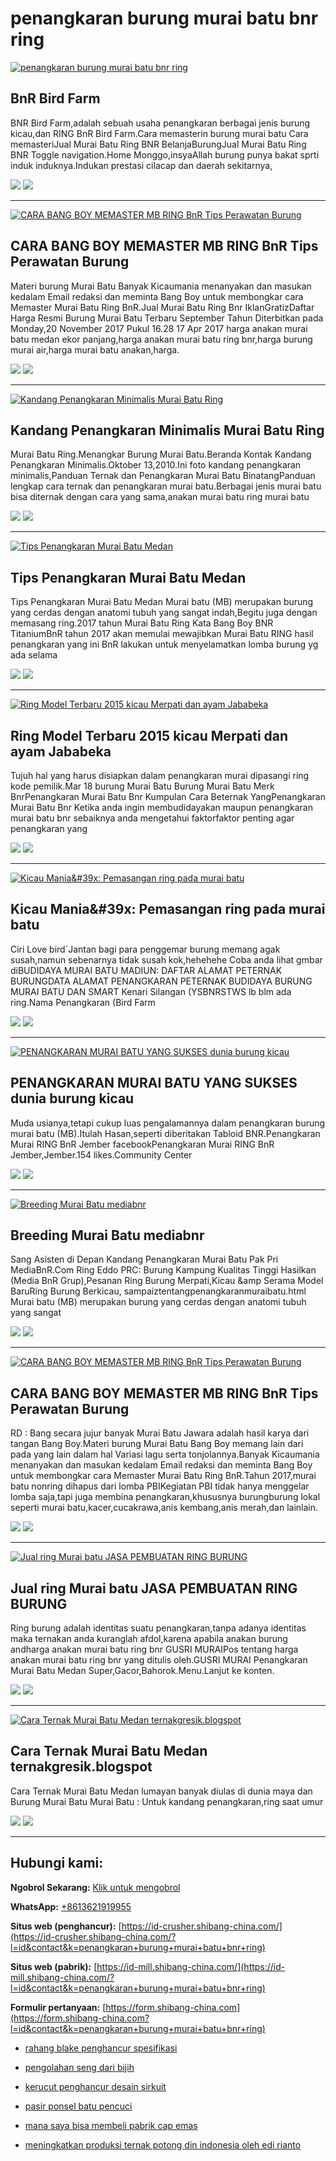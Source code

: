 # penangkaran burung murai batu bnr ring

<a href="https://swt.shibang-china.com/?l=id&img&k=penangkaran+burung+murai+batu+bnr+ring" target="_blank">![penangkaran burung murai batu bnr ring](http://static.shibang-china.com/all-800x300/363.jpg)</a>

## BnR Bird Farm
BNR Bird Farm,adalah sebuah usaha penangkaran berbagai jenis burung kicau,dan RING BnR Bird Farm.Cara memasterin burung murai batu Cara memasteriJual Murai Batu Ring BNR BelanjaBurungJual Murai Batu Ring BNR Toggle navigation.Home Monggo,insyaAllah burung punya bakat sprti induk induknya.Indukan prestasi cilacap dan daerah sekitarnya,


<a href="https://whatsapp.shibangsoft.com/WhatsApp.php" target="_blank" title="WhatsApp">![](http://static.shibang-china.com/icon/whatsapp.png)</a> <a href="https://swt.shibang-china.com/?l=id&icon&k=penangkaran+burung+murai+batu+bnr+ring" target="_blank">![](http://static.shibang-china.com/icon/chat-id.png)</a>

---

<a href="https://swt.shibang-china.com/?l=id&img&k=penangkaran+burung+murai+batu+bnr+ring" target="_blank">![CARA BANG BOY MEMASTER MB RING BnR Tips Perawatan Burung](http://static.shibang-china.com/all-800x300/889.jpg)</a>

## CARA BANG BOY MEMASTER MB RING BnR Tips Perawatan Burung
Materi burung Murai Batu Banyak Kicaumania menanyakan dan masukan kedalam Email redaksi dan meminta Bang Boy untuk membongkar cara Memaster Murai Batu Ring BnR.Jual Murai Batu Ring Bnr IklanGratizDaftar Harga Resmi Burung Murai Batu Terbaru September Tahun Diterbitkan pada Monday,20 November 2017 Pukul 16.28 17 Apr 2017 harga anakan murai batu medan ekor panjang,harga anakan murai batu ring bnr,harga burung murai air,harga murai batu anakan,harga.


<a href="https://whatsapp.shibangsoft.com/WhatsApp.php" target="_blank" title="WhatsApp">![](http://static.shibang-china.com/icon/whatsapp.png)</a> <a href="https://swt.shibang-china.com/?l=id&icon&k=penangkaran+burung+murai+batu+bnr+ring" target="_blank">![](http://static.shibang-china.com/icon/chat-id.png)</a>

---

<a href="https://swt.shibang-china.com/?l=id&img&k=penangkaran+burung+murai+batu+bnr+ring" target="_blank">![Kandang Penangkaran Minimalis Murai Batu Ring](http://static.shibang-china.com/all-800x300/131.jpg)</a>

## Kandang Penangkaran Minimalis Murai Batu Ring
Murai Batu Ring.Menangkar Burung Murai Batu.Beranda Kontak Kandang Penangkaran Minimalis.Oktober 13,2010.Ini foto kandang penangkaran minimalis,Panduan Ternak dan Penangkaran Murai Batu BinatangPanduan lengkap cara ternak dan penangkaran murai batu.Berbagai jenis murai batu bisa diternak dengan cara yang sama,anakan murai batu ring murai batu


<a href="https://whatsapp.shibangsoft.com/WhatsApp.php" target="_blank" title="WhatsApp">![](http://static.shibang-china.com/icon/whatsapp.png)</a> <a href="https://swt.shibang-china.com/?l=id&icon&k=penangkaran+burung+murai+batu+bnr+ring" target="_blank">![](http://static.shibang-china.com/icon/chat-id.png)</a>

---

<a href="https://swt.shibang-china.com/?l=id&img&k=penangkaran+burung+murai+batu+bnr+ring" target="_blank">![Tips Penangkaran Murai Batu Medan](http://static.shibang-china.com/all-800x300/1459.jpg)</a>

## Tips Penangkaran Murai Batu Medan
Tips Penangkaran Murai Batu Medan Murai batu (MB) merupakan burung yang cerdas dengan anatomi tubuh yang sangat indah,Begitu juga dengan memasang ring.2017 tahun Murai Batu Ring Kata Bang Boy BNR TitaniumBnR tahun 2017 akan memulai mewajibkan Murai Batu RING hasil penangkaran yang ini BnR lakukan untuk menyelamatkan lomba burung yg ada selama


<a href="https://whatsapp.shibangsoft.com/WhatsApp.php" target="_blank" title="WhatsApp">![](http://static.shibang-china.com/icon/whatsapp.png)</a> <a href="https://swt.shibang-china.com/?l=id&icon&k=penangkaran+burung+murai+batu+bnr+ring" target="_blank">![](http://static.shibang-china.com/icon/chat-id.png)</a>

---

<a href="https://swt.shibang-china.com/?l=id&img&k=penangkaran+burung+murai+batu+bnr+ring" target="_blank">![Ring Model Terbaru 2015 kicau Merpati dan ayam Jababeka](http://static.shibang-china.com/all-800x300/710.jpg)</a>

## Ring Model Terbaru 2015 kicau Merpati dan ayam Jababeka
Tujuh hal yang harus disiapkan dalam penangkaran murai dipasangi ring kode pemilik.Mar 18 burung Murai Batu Burung Murai Batu Merk BnrPenangkaran Murai Batu Bnr Kumpulan Cara Beternak YangPenangkaran Murai Batu Bnr Ketika anda ingin membudidayakan maupun penangkaran murai batu bnr sebaiknya anda mengetahui faktorfaktor penting agar penangkaran yang


<a href="https://whatsapp.shibangsoft.com/WhatsApp.php" target="_blank" title="WhatsApp">![](http://static.shibang-china.com/icon/whatsapp.png)</a> <a href="https://swt.shibang-china.com/?l=id&icon&k=penangkaran+burung+murai+batu+bnr+ring" target="_blank">![](http://static.shibang-china.com/icon/chat-id.png)</a>

---

<a href="https://swt.shibang-china.com/?l=id&img&k=penangkaran+burung+murai+batu+bnr+ring" target="_blank">![Kicau Mania&#39x: Pemasangan ring pada murai batu](http://static.shibang-china.com/all-800x300/842.jpg)</a>

## Kicau Mania&#39x: Pemasangan ring pada murai batu
Ciri Love bird`Jantan bagi para penggemar burung memang agak susah,namun sebenarnya tidak susah kok,hehehehe Coba anda lihat gmbar diBUDIDAYA MURAI BATU MADIUN: DAFTAR ALAMAT PETERNAK BURUNGDATA ALAMAT PENANGKARAN PETERNAK BUDIDAYA BURUNG MURAI BATU DAN SMART Kenari Silangan (YSBNRSTWS lb blm ada ring.Nama Penangkaran (Bird Farm


<a href="https://whatsapp.shibangsoft.com/WhatsApp.php" target="_blank" title="WhatsApp">![](http://static.shibang-china.com/icon/whatsapp.png)</a> <a href="https://swt.shibang-china.com/?l=id&icon&k=penangkaran+burung+murai+batu+bnr+ring" target="_blank">![](http://static.shibang-china.com/icon/chat-id.png)</a>

---

<a href="https://swt.shibang-china.com/?l=id&img&k=penangkaran+burung+murai+batu+bnr+ring" target="_blank">![PENANGKARAN MURAI BATU YANG SUKSES dunia burung kicau](http://static.shibang-china.com/all-800x300/566.jpg)</a>

## PENANGKARAN MURAI BATU YANG SUKSES dunia burung kicau
Muda usianya,tetapi cukup luas pengalamannya dalam penangkaran burung murai batu (MB).Itulah Hasan,seperti diberitakan Tabloid BNR.Penangkaran Murai RING BnR Jember facebookPenangkaran Murai RING BnR Jember,Jember.154 likes.Community Center


<a href="https://whatsapp.shibangsoft.com/WhatsApp.php" target="_blank" title="WhatsApp">![](http://static.shibang-china.com/icon/whatsapp.png)</a> <a href="https://swt.shibang-china.com/?l=id&icon&k=penangkaran+burung+murai+batu+bnr+ring" target="_blank">![](http://static.shibang-china.com/icon/chat-id.png)</a>

---

<a href="https://swt.shibang-china.com/?l=id&img&k=penangkaran+burung+murai+batu+bnr+ring" target="_blank">![Breeding Murai Batu mediabnr](http://static.shibang-china.com/all-800x300/1327.jpg)</a>

## Breeding Murai Batu mediabnr
Sang Asisten di Depan Kandang Penangkaran Murai Batu Pak Pri MediaBnR.Com Ring Eddo PRC: Burung Kampung Kualitas Tinggi Hasilkan (Media BnR Grup),Pesanan Ring Burung Merpati,Kicau &amp Serama Model BaruRing Burung Berkicau, sampaiztentangpenangkaranmuraibatu.html Murai batu (MB) merupakan burung yang cerdas dengan anatomi tubuh yang sangat


<a href="https://whatsapp.shibangsoft.com/WhatsApp.php" target="_blank" title="WhatsApp">![](http://static.shibang-china.com/icon/whatsapp.png)</a> <a href="https://swt.shibang-china.com/?l=id&icon&k=penangkaran+burung+murai+batu+bnr+ring" target="_blank">![](http://static.shibang-china.com/icon/chat-id.png)</a>

---

<a href="https://swt.shibang-china.com/?l=id&img&k=penangkaran+burung+murai+batu+bnr+ring" target="_blank">![CARA BANG BOY MEMASTER MB RING BnR Tips Perawatan Burung](http://static.shibang-china.com/all-800x300/1216.jpg)</a>

## CARA BANG BOY MEMASTER MB RING BnR Tips Perawatan Burung
RD : Bang secara jujur banyak Murai Batu Jawara adalah hasil karya dari tangan Bang Boy.Materi burung Murai Batu Bang Boy memang lain dari pada yang lain dalam hal Variasi lagu serta tonjolannya.Banyak Kicaumania menanyakan dan masukan kedalam Email redaksi dan meminta Bang Boy untuk membongkar cara Memaster Murai Batu Ring BnR.Tahun 2017,murai batu nonring dihapus dari lomba PBIKegiatan PBI tidak hanya menggelar lomba saja,tapi juga membina penangkaran,khususnya burungburung lokal seperti murai batu,kacer,cucakrawa,anis kembang,anis merah,dan lainlain.


<a href="https://whatsapp.shibangsoft.com/WhatsApp.php" target="_blank" title="WhatsApp">![](http://static.shibang-china.com/icon/whatsapp.png)</a> <a href="https://swt.shibang-china.com/?l=id&icon&k=penangkaran+burung+murai+batu+bnr+ring" target="_blank">![](http://static.shibang-china.com/icon/chat-id.png)</a>

---

<a href="https://swt.shibang-china.com/?l=id&img&k=penangkaran+burung+murai+batu+bnr+ring" target="_blank">![Jual ring Murai batu JASA PEMBUATAN RING BURUNG](http://static.shibang-china.com/all-800x300/256.jpg)</a>

## Jual ring Murai batu JASA PEMBUATAN RING BURUNG
Ring burung adalah identitas suatu penangkaran,tanpa adanya identitas maka ternakan anda kuranglah afdol,karena apabila anakan burung andharga anakan murai batu ring bnr GUSRI MURAIPos tentang harga anakan murai batu ring bnr yang ditulis oleh.GUSRI MURAI Penangkaran Murai Batu Medan Super,Gacor,Bahorok.Menu.Lanjut ke konten.


<a href="https://whatsapp.shibangsoft.com/WhatsApp.php" target="_blank" title="WhatsApp">![](http://static.shibang-china.com/icon/whatsapp.png)</a> <a href="https://swt.shibang-china.com/?l=id&icon&k=penangkaran+burung+murai+batu+bnr+ring" target="_blank">![](http://static.shibang-china.com/icon/chat-id.png)</a>

---

<a href="https://swt.shibang-china.com/?l=id&img&k=penangkaran+burung+murai+batu+bnr+ring" target="_blank">![Cara Ternak Murai Batu Medan ternakgresik.blogspot](http://static.shibang-china.com/all-800x300/1086.jpg)</a>

## Cara Ternak Murai Batu Medan ternakgresik.blogspot
Cara Ternak Murai Batu Medan lumayan banyak diulas di dunia maya dan Burung Murai Batu Murai Batu : Untuk kandang penangkaran,ring saat umur

<a href="https://whatsapp.shibangsoft.com/WhatsApp.php" target="_blank" title="WhatsApp">![](http://static.shibang-china.com/icon/whatsapp.png)</a> <a href="https://swt.shibang-china.com/?l=id&icon&k=penangkaran+burung+murai+batu+bnr+ring" target="_blank">![](http://static.shibang-china.com/icon/chat-id.png)</a>

---
## Hubungi kami:

**Ngobrol Sekarang:** [Klik untuk mengobrol](https://swt.shibang-china.com?l=id&contact&k=penangkaran+burung+murai+batu+bnr+ring)

**WhatsApp:**  [+8613621919955](https://whatsapp.shibangsoft.com/WhatsApp.php)

**Situs web (penghancur):** [https://id-crusher.shibang-china.com/](https://id-crusher.shibang-china.com/?l=id&contact&k=penangkaran+burung+murai+batu+bnr+ring)

**Situs web (pabrik):** [https://id-mill.shibang-china.com/](https://id-mill.shibang-china.com/?l=id&contact&k=penangkaran+burung+murai+batu+bnr+ring)

**Formulir pertanyaan:** [https://form.shibang-china.com](https://form.shibang-china.com?l=id&contact&k=penangkaran+burung+murai+batu+bnr+ring)

* [rahang blake penghancur spesifikasi](../34/rahang%20blake%20penghancur%20spesifikasi.md)

* [pengolahan seng dari bijih](../38/pengolahan%20seng%20dari%20bijih.md)

* [kerucut penghancur desain sirkuit](../38/kerucut%20penghancur%20desain%20sirkuit.md)

* [pasir ponsel batu pencuci](../34/pasir%20ponsel%20batu%20pencuci.md)

* [mana saya bisa membeli pabrik cap emas](../40/mana%20saya%20bisa%20membeli%20pabrik%20cap%20emas.md)

* [meningkatkan produksi ternak potong din indonesia oleh edi rianto](../39/meningkatkan%20produksi%20ternak%20potong%20din%20indonesia%20oleh%20edi%20rianto.md)